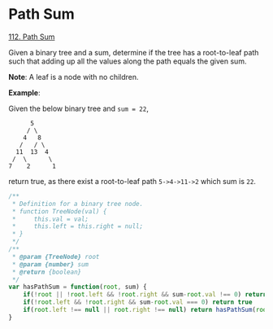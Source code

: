 # Path Sum 
[112. Path Sum]("https://leetcode.com/problems/path-sum/description/")

Given a binary tree and a sum, determine if the tree has a root-to-leaf path such that adding up all the values along the path equals the given sum.

**Note**: A leaf is a node with no children.

**Example**:

Given the below binary tree and `sum = 22`,

```
      5
     / \
    4   8
   /   / \
  11  13  4
 /  \      \
7    2      1
```

return true, as there exist a root-to-leaf path `5->4->11->2` which sum is `22`.

```js
/**
 * Definition for a binary tree node.
 * function TreeNode(val) {
 *     this.val = val;
 *     this.left = this.right = null;
 * }
 */
/**
 * @param {TreeNode} root
 * @param {number} sum
 * @return {boolean}
 */
var hasPathSum = function(root, sum) {
    if(!root || !root.left && !root.right && sum-root.val !== 0) return false
    if(!root.left && !root.right && sum-root.val === 0) return true
    if(root.left !== null || root.right !== null) return hasPathSum(root.left, sum-root.val) || hasPathSum(root.right, sum-root.val)
}
```